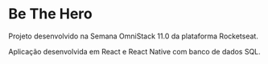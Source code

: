 # Be The Hero
Projeto desenvolvido na Semana OmniStack 11.0 da plataforma Rocketseat.

Aplicação desenvolvida em React e React Native com banco de dados SQL.

